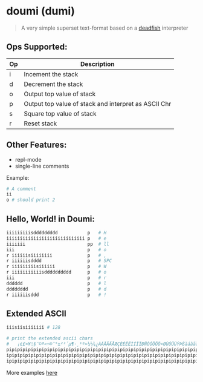 # doumi (dumi)

> A very simple superset text-format based on a [deadfish](https://esolangs.org/wiki/Deadfish) interpreter

Ops Supported:
---

| Op | Description |
|----|-------------|
| i  | Incement the stack    |
| d  | Decrement the stack   |
| o  | Output top value of stack      |
| p  | Output top value of stack and interpret as ASCII Chr      |
| s  | Square top value of stack      |
| r  | Reset stack       |


Other Features:
---
- repl-mode
- single-line comments

Example:
```bash
# A comment
ii
o # should print 2
```


Hello, World! in Doumi:
---

```bash
iiiiiiiiisddddddddd           p   # H
iiiiiiiiiiiiiiiiiiiiiiiiiiiii p   # e
iiiiiii                       pp  # ll
iii                           p   # o
r iiiiiisiiiiiiii             p   # ,
r iiiiiisdddd                 p   # SPC
r iiiiiiiiisiiiiii            p   # W
r iiiiiiiiiiisdddddddddd      p   # o
iii                           p   # r
dddddd                        p   # l
dddddddd                      p   # d
r iiiiiisddd                  p   # !
```

Extended ASCII
---
```bash
iiisiisiiiiiii # 128

# print the extended ascii chars
#   ¡¢£¤¥¦§¨©ª«¬­®¯°±²³´µ¶·¸¹º»¼½¾¿ÀÁÂÃÄÅÆÇÈÉÊËÌÍÎÏÐÑÒÓÔÕÖ×ØÙÚÛÜÝÞßàáâãäåæçèéêëìíîïðñòóôõö÷øùúûüýþÿ
pipipipipipipipipipipipipipipipipipipipipipipipipipipipipipipipipipipipipipipipipipipipipip
ipipipipipipipipipipipipipipipipipipipipipipipipipipipipipipipipipipipipipipipipipipipipip
ipipipipipipipipipipipipipipipipipipipipipipipipipipipipipipipipipipipipip
```

More examples [here](./testprograms)
